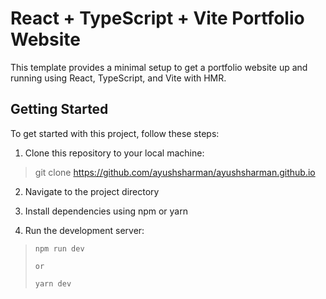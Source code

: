 # React + TypeScript + Vite Portfolio Website

  

This template provides a minimal setup to get a portfolio website up and running using React, TypeScript, and Vite with HMR.

  

## Getting Started

  

To get started with this project, follow these steps:

  

1. Clone this repository to your local machine:

> git clone https://github.com/ayushsharman/ayushsharman.github.io

2. Navigate to the project directory

3. Install dependencies using npm or yarn

4. Run the development server:

>     npm run dev
>     
>     or
>     
>     yarn dev
